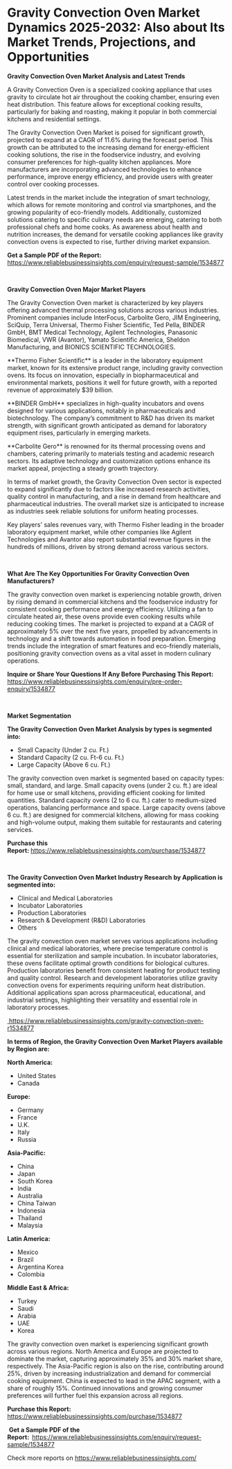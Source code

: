 <p><h1>Gravity Convection Oven Market Dynamics 2025-2032: Also about Its Market Trends, Projections, and Opportunities</h1></p><p><strong>Gravity Convection Oven Market Analysis and Latest Trends</strong></p>
<p><p>A Gravity Convection Oven is a specialized cooking appliance that uses gravity to circulate hot air throughout the cooking chamber, ensuring even heat distribution. This feature allows for exceptional cooking results, particularly for baking and roasting, making it popular in both commercial kitchens and residential settings. </p><p>The Gravity Convection Oven Market is poised for significant growth, projected to expand at a CAGR of 11.6% during the forecast period. This growth can be attributed to the increasing demand for energy-efficient cooking solutions, the rise in the foodservice industry, and evolving consumer preferences for high-quality kitchen appliances. More manufacturers are incorporating advanced technologies to enhance performance, improve energy efficiency, and provide users with greater control over cooking processes.</p><p>Latest trends in the market include the integration of smart technology, which allows for remote monitoring and control via smartphones, and the growing popularity of eco-friendly models. Additionally, customized solutions catering to specific culinary needs are emerging, catering to both professional chefs and home cooks. As awareness about health and nutrition increases, the demand for versatile cooking appliances like gravity convection ovens is expected to rise, further driving market expansion.</p></p>
<p><strong>Get a Sample PDF of the Report:&nbsp;</strong> <a href="https://www.reliablebusinessinsights.com/enquiry/request-sample/1534877?utm_campaign=1996&utm_medium=2&utm_source=Github&utm_content=ia&utm_term=17022025&utm_id=gravity-convection-oven">https://www.reliablebusinessinsights.com/enquiry/request-sample/1534877</a></p>
<p>&nbsp;</p>
<p><strong>Gravity Convection Oven Major Market Players</strong></p>
<p><p>The Gravity Convection Oven market is characterized by key players offering advanced thermal processing solutions across various industries. Prominent companies include InterFocus, Carbolite Gero, JIM Engineering, SciQuip, Terra Universal, Thermo Fisher Scientific, Ted Pella, BINDER GmbH, BMT Medical Technology, Agilent Technologies, Panasonic Biomedical, VWR (Avantor), Yamato Scientific America, Sheldon Manufacturing, and BIONICS SCIENTIFIC TECHNOLOGIES.</p><p>**Thermo Fisher Scientific** is a leader in the laboratory equipment market, known for its extensive product range, including gravity convection ovens. Its focus on innovation, especially in biopharmaceutical and environmental markets, positions it well for future growth, with a reported revenue of approximately $39 billion.</p><p>**BINDER GmbH** specializes in high-quality incubators and ovens designed for various applications, notably in pharmaceuticals and biotechnology. The company’s commitment to R&D has driven its market strength, with significant growth anticipated as demand for laboratory equipment rises, particularly in emerging markets.</p><p>**Carbolite Gero** is renowned for its thermal processing ovens and chambers, catering primarily to materials testing and academic research sectors. Its adaptive technology and customization options enhance its market appeal, projecting a steady growth trajectory.</p><p>In terms of market growth, the Gravity Convection Oven sector is expected to expand significantly due to factors like increased research activities, quality control in manufacturing, and a rise in demand from healthcare and pharmaceutical industries. The overall market size is anticipated to increase as industries seek reliable solutions for uniform heating processes.</p><p>Key players' sales revenues vary, with Thermo Fisher leading in the broader laboratory equipment market, while other companies like Agilent Technologies and Avantor also report substantial revenue figures in the hundreds of millions, driven by strong demand across various sectors.</p></p>
<p>&nbsp;</p>
<p><strong>What Are The Key Opportunities For Gravity Convection Oven Manufacturers?</strong></p>
<p><p>The gravity convection oven market is experiencing notable growth, driven by rising demand in commercial kitchens and the foodservice industry for consistent cooking performance and energy efficiency. Utilizing a fan to circulate heated air, these ovens provide even cooking results while reducing cooking times. The market is projected to expand at a CAGR of approximately 5% over the next five years, propelled by advancements in technology and a shift towards automation in food preparation. Emerging trends include the integration of smart features and eco-friendly materials, positioning gravity convection ovens as a vital asset in modern culinary operations.</p></p>
<p><strong>Inquire or Share Your Questions If Any Before Purchasing This Report:</strong> <a href="https://www.reliablebusinessinsights.com/enquiry/pre-order-enquiry/1534877?utm_campaign=1996&utm_medium=2&utm_source=Github&utm_content=ia&utm_term=17022025&utm_id=gravity-convection-oven">https://www.reliablebusinessinsights.com/enquiry/pre-order-enquiry/1534877</a></p>
<p>&nbsp;</p>
<p><strong>Market Segmentation</strong></p>
<p><strong>The Gravity Convection Oven Market Analysis by types is segmented into:</strong></p>
<p><ul><li>Small Capacity (Under 2 cu. Ft.)</li><li>Standard Capacity (2 cu. Ft-6 cu. Ft.)</li><li>Large Capacity (Above 6 cu. Ft.)</li></ul></p>
<p><p>The gravity convection oven market is segmented based on capacity types: small, standard, and large. Small capacity ovens (under 2 cu. ft.) are ideal for home use or small kitchens, providing efficient cooking for limited quantities. Standard capacity ovens (2 to 6 cu. ft.) cater to medium-sized operations, balancing performance and space. Large capacity ovens (above 6 cu. ft.) are designed for commercial kitchens, allowing for mass cooking and high-volume output, making them suitable for restaurants and catering services.</p></p>
<p><strong>Purchase this Report:&nbsp;</strong><a href="https://www.reliablebusinessinsights.com/purchase/1534877?utm_campaign=1996&utm_medium=2&utm_source=Github&utm_content=ia&utm_term=17022025&utm_id=gravity-convection-oven">https://www.reliablebusinessinsights.com/purchase/1534877</a></p>
<p>&nbsp;</p>
<p><strong>The Gravity Convection Oven Market Industry Research by Application is segmented into:</strong></p>
<p><ul><li>Clinical and Medical Laboratories</li><li>Incubator Laboratories</li><li>Production Laboratories</li><li>Research & Development (R&D) Laboratories</li><li>Others</li></ul></p>
<p><p>The gravity convection oven market serves various applications including clinical and medical laboratories, where precise temperature control is essential for sterilization and sample incubation. In incubator laboratories, these ovens facilitate optimal growth conditions for biological cultures. Production laboratories benefit from consistent heating for product testing and quality control. Research and development laboratories utilize gravity convection ovens for experiments requiring uniform heat distribution. Additional applications span across pharmaceutical, educational, and industrial settings, highlighting their versatility and essential role in laboratory processes.</p></p>
<p><a href="https://www.reliablebusinessinsights.com/gravity-convection-oven-r1534877?utm_campaign=1996&utm_medium=2&utm_source=Github&utm_content=ia&utm_term=17022025&utm_id=gravity-convection-oven">&nbsp;https://www.reliablebusinessinsights.com/gravity-convection-oven-r1534877</a></p>
<p><strong>In terms of Region, the Gravity Convection Oven Market Players available by Region are:</strong></p>
<p>
    <p> <strong> North America: </strong>
        <ul>
            <li>United States</li>
            <li>Canada</li>
        </ul>
        </p> 
    <p> <strong> Europe: </strong>
        <ul>
            <li>Germany</li>
            <li>France</li>
            <li>U.K.</li>
            <li>Italy</li>
            <li>Russia</li>
        </ul>
        </p> 
    <p> <strong> Asia-Pacific: </strong>
        <ul>
            <li>China</li>
            <li>Japan</li>
            <li>South Korea</li>
            <li>India</li>
            <li>Australia</li>
            <li>China Taiwan</li>
            <li>Indonesia</li>
            <li>Thailand</li>
            <li>Malaysia</li>
        </ul>
        </p> 
    <p> <strong> Latin America: </strong>
        <ul>
            <li>Mexico</li>
            <li>Brazil</li>
            <li>Argentina Korea</li>
            <li>Colombia</li>
        </ul>
        </p> 
    <p> <strong> Middle East & Africa: </strong>
        <ul>
            <li>Turkey</li>
            <li>Saudi</li>
            <li>Arabia</li>
            <li>UAE</li>
            <li>Korea</li>
        </ul>
    </p>
    </p>
<p><p>The gravity convection oven market is experiencing significant growth across various regions. North America and Europe are projected to dominate the market, capturing approximately 35% and 30% market share, respectively. The Asia-Pacific region is also on the rise, contributing around 25%, driven by increasing industrialization and demand for commercial cooking equipment. China is expected to lead in the APAC segment, with a share of roughly 15%. Continued innovations and growing consumer preferences will further fuel this expansion across all regions.</p></p>
<p><strong>Purchase this Report: </strong><a href="https://www.reliablebusinessinsights.com/purchase/1534877?utm_campaign=1996&utm_medium=2&utm_source=Github&utm_content=ia&utm_term=17022025&utm_id=gravity-convection-oven">https://www.reliablebusinessinsights.com/purchase/1534877</a></p>
<p>&nbsp;<strong>Get a Sample PDF of the Report:&nbsp;&nbsp;</strong><a href="https://www.reliablebusinessinsights.com/enquiry/request-sample/1534877?utm_campaign=1996&utm_medium=2&utm_source=Github&utm_content=ia&utm_term=17022025&utm_id=gravity-convection-oven">https://www.reliablebusinessinsights.com/enquiry/request-sample/1534877</a></p>
<p><strong></strong></p>
<p>Check more reports on <a href="https://www.reliablebusinessinsights.com/?utm_campaign=1996&utm_medium=2&utm_source=Github&utm_content=ia&utm_term=17022025&utm_id=gravity-convection-oven">https://www.reliablebusinessinsights.com/</a></p>